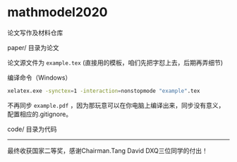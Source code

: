 # mathmodel2020

论文写作及材料仓库

paper/ 目录为论文

论文源文件为 `example.tex` (直接用的模板，咱们先把字怼上去，后期再弄细节)

编译命令（Windows）

```bash
xelatex.exe -synctex=1 -interaction=nonstopmode "example".tex
```

不再同步 ``example.pdf`` ，因为那玩意可以在你电脑上编译出来，同步没有意义，配置相应的.gitignore。

code/  目录为代码

---
最终收获国家二等奖，感谢Chairman.Tang David DXQ三位同学的付出！
